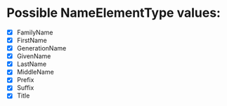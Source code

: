 # Possible **NameElementType** values:
- [x] FamilyName
- [x] FirstName
- [x] GenerationName
- [x] GivenName
- [x] LastName
- [x] MiddleName
- [x] Prefix
- [x] Suffix
- [x] Title
